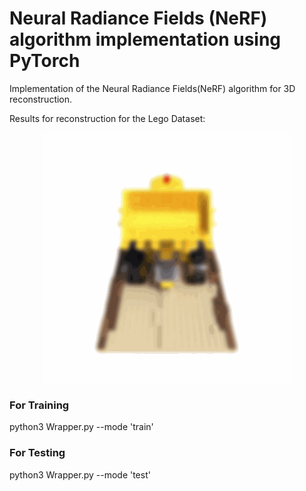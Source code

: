 # Neural Radiance Fields (NeRF) algorithm implementation using PyTorch
Implementation of the Neural Radiance Fields(NeRF) algorithm for 3D reconstruction.

Results for reconstruction for the Lego Dataset:
<p align='center'>
    <img src="NeRF_Lego.gif" alt="drawing" width="400"/>
</p>

### For Training
python3 Wrapper.py --mode 'train'


### For Testing
python3 Wrapper.py --mode 'test'
